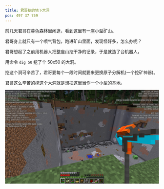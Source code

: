 ```yaml
---
title: 君哥挖的地下大洞
pos: 497 37 759
---
```


前几天君哥在暮色森林里闲逛，看到这里有一座小型矿山。

君哥身上就只有一个喷气背包，跑进矿山里面，发现怪好多，怎么办呢？

君哥想起了之前用机器人把整座山挖干净的记录，于是就造了台机器人，

用命令 `dig 50` 挖了个 50x50 的大洞。

挖这个洞可辛苦了，君哥要每个一段时间就要来更换原子分解机(一个挖矿神器)。

君哥这么辛苦的挖这个大洞就是想把这里当作一个小型的基地。

![](/images/2020-07-20_19.36.16.png)
